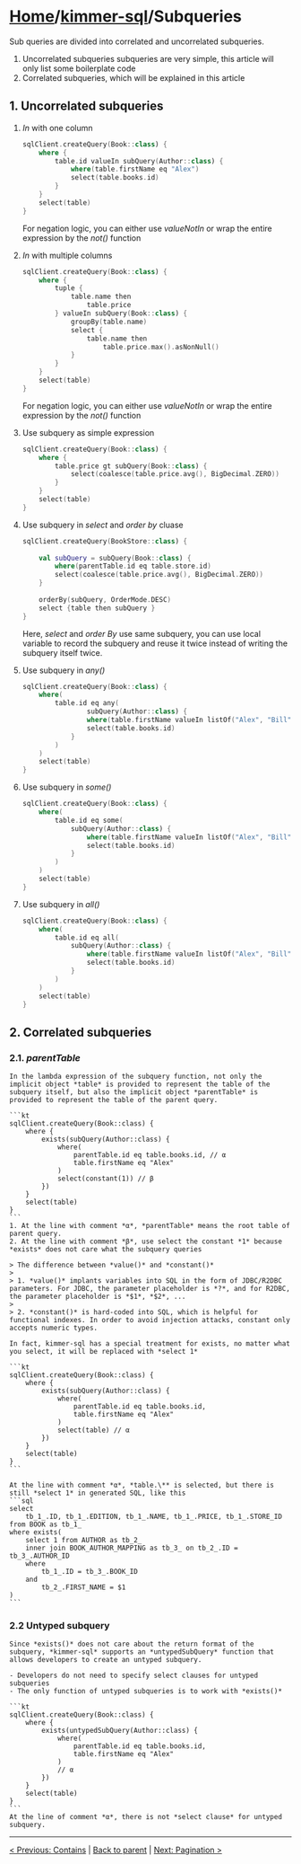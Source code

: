 # [Home](https://github.com/babyfish-ct/kimmer)/[kimmer-sql](./README.md)/Subqueries

Sub queries are divided into correlated and uncorrelated subqueries.

1. Uncorrelated subqueries subqueries are very simple, this article will only list some boilerplate code
2. Correlated subqueries, which will be explained in this article

## 1. Uncorrelated subqueries

1. *In* with one column

    ```kt
    sqlClient.createQuery(Book::class) {
        where {
            table.id valueIn subQuery(Author::class) {
                where(table.firstName eq "Alex")
                select(table.books.id)
            }
        }
        select(table)
    }
    ```
    
    For negation logic, you can either use *valueNotIn* or wrap the entire expression by the *not()* function
    
2. *In* with multiple columns

    ```kt
    sqlClient.createQuery(Book::class) {
        where {
            tuple {
                table.name then
                    table.price
            } valueIn subQuery(Book::class) {
                groupBy(table.name)
                select {
                    table.name then
                        table.price.max().asNonNull()
                }
            }
        }
        select(table)
    }
    ```

    For negation logic, you can either use *valueNotIn* or wrap the entire expression by the *not()* function
    
3. Use subquery as simple expression

    ```kt
    sqlClient.createQuery(Book::class) {
        where {
            table.price gt subQuery(Book::class) {
                select(coalesce(table.price.avg(), BigDecimal.ZERO))
            }
        }
        select(table)
    }
    ```
    
4. Use subquery in *select* and *order by* cluase

    ```kt
    sqlClient.createQuery(BookStore::class) {
        
        val subQuery = subQuery(Book::class) {
            where(parentTable.id eq table.store.id)
            select(coalesce(table.price.avg(), BigDecimal.ZERO))
        }
        
        orderBy(subQuery, OrderMode.DESC)
        select {table then subQuery }
    }
    ```
    
    Here, *select* and *order By* use same subquery, you can use local variable to record the subquery and reuse it twice instead of writing the subquery itself twice.
    
5. Use subquery in *any()*

    ```kt
    sqlClient.createQuery(Book::class) {
        where(
            table.id eq any(
                    subQuery(Author::class) {
                    where(table.firstName valueIn listOf("Alex", "Bill"))
                    select(table.books.id)
                }
            )
        )
        select(table)
    }
    ```

6. Use subquery in *some()*

    ```kt
    sqlClient.createQuery(Book::class) {
        where(
            table.id eq some(
                subQuery(Author::class) {
                    where(table.firstName valueIn listOf("Alex", "Bill"))
                    select(table.books.id)
                }
            )
        )
        select(table)
    }
    ```
    
7. Use subquery in *all()*

    ```kt
    sqlClient.createQuery(Book::class) {
        where(
            table.id eq all(
                subQuery(Author::class) {
                    where(table.firstName valueIn listOf("Alex", "Bill"))
                    select(table.books.id)
                }
            )
        )
        select(table)
    }
    ```
    

## 2. Correlated subqueries

### 2.1. *parentTable*

    In the lambda expression of the subquery function, not only the implicit object *table* is provided to represent the table of the subquery itself, but also the implicit object *parentTable* is provided to represent the table of the parent query.

    ```kt
    sqlClient.createQuery(Book::class) {
        where {
            exists(subQuery(Author::class) {
                where(
                    parentTable.id eq table.books.id, // α
                    table.firstName eq "Alex"
                )
                select(constant(1)) // β
            })
        }
        select(table) 
    }
    ```
    1. At the line with comment *α*, *parentTable* means the root table of parent query.
    2. At the line with comment *β*, use select the constant *1* because *exists* does not care what the subquery queries

    > The difference between *value()* and *constant()*
    > 
    > 1. *value()* implants variables into SQL in the form of JDBC/R2DBC parameters. For JDBC, the parameter placeholder is *?*, and for R2DBC, the parameter placeholder is *$1*, *$2*, ...
    > 
    > 2. *constant()* is hard-coded into SQL, which is helpful for functional indexes. In order to avoid injection attacks, constant only accepts numeric types.
    
    In fact, kimmer-sql has a special treatment for exists, no matter what you select, it will be replaced with *select 1*

    ```kt
    sqlClient.createQuery(Book::class) {
        where {
            exists(subQuery(Author::class) {
                where(
                    parentTable.id eq table.books.id, 
                    table.firstName eq "Alex"
                )
                select(table) // α
            })
        }
        select(table) 
    }
    ```
    
    At the line with comment *α*, *table.\** is selected, but there is still *select 1* in generated SQL, like this
    ```sql
    select 
        tb_1_.ID, tb_1_.EDITION, tb_1_.NAME, tb_1_.PRICE, tb_1_.STORE_ID 
    from BOOK as tb_1_ 
    where exists(
        select 1 from AUTHOR as tb_2_ 
        inner join BOOK_AUTHOR_MAPPING as tb_3_ on tb_2_.ID = tb_3_.AUTHOR_ID 
        where 
            tb_1_.ID = tb_3_.BOOK_ID 
        and 
            tb_2_.FIRST_NAME = $1
    )
    ```

### 2.2 Untyped subquery

    Since *exists()* does not care about the return format of the subquery, *kimmer-sql* supports an *untypedSubQuery* function that allows developers to create an untyped subquery.

    - Developers do not need to specify select clauses for untyped subqueries
    - The only function of untyped subqueries is to work with *exists()*

    ```kt
    sqlClient.createQuery(Book::class) {
        where {
            exists(untypedSubQuery(Author::class) {
                where(
                    parentTable.id eq table.books.id,
                    table.firstName eq "Alex"
                )
                // α
            })
        }
        select(table)
    }
    ```
    At the line of comment *α*, there is not *select clause* for untyped subquery.

------------------
[< Previous: Contains](./contains.md) | [Back to parent](./README.md) | [Next: Pagination >](./pagination.md)
